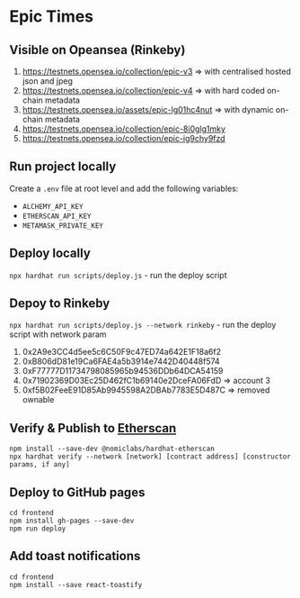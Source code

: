 # Epic Times

## Visible on Opeansea (Rinkeby)

1. https://testnets.opensea.io/collection/epic-v3 => with centralised hosted json and jpeg
2. https://testnets.opensea.io/collection/epic-v4 => with hard coded on-chain metadata
3. https://testnets.opensea.io/assets/epic-lg01hc4nut => with dynamic on-chain metadata
4. https://testnets.opensea.io/collection/epic-8i0glg1mky
5. https://testnets.opensea.io/collection/epic-ig9chy9fzd

## Run project locally

Create a `.env` file at root level and add the following variables:

- `ALCHEMY_API_KEY`
- `ETHERSCAN_API_KEY`
- `METAMASK_PRIVATE_KEY`

## Deploy locally

`npx hardhat run scripts/deploy.js` - run the deploy script

## Depoy to Rinkeby

`npx hardhat run scripts/deploy.js --network rinkeby` - run the deploy script with network param

1. 0x2A9e3CC4d5ee5c6C50F9c47ED74a642E1F18a6f2
2. 0xB806dD81e19Ca6FAE4a5b3914e7442D40448f574
3. 0xF77777D11734798085965b94536DDb64DCA54159
4. 0x71902369D03Ec25D462fC1b69140e2DceFA06FdD => account 3
5. 0xf5B02FeeE91D85Ab9945598A2DBAb7783E5D487C => removed ownable

## Verify & Publish to [Etherscan](https://rinkeby.etherscan.io/address/0xf5B02FeeE91D85Ab9945598A2DBAb7783E5D487C#code)

```
npm install --save-dev @nomiclabs/hardhat-etherscan
npx hardhat verify --network [network] [contract address] [constructor params, if any]
```

## Deploy to GitHub pages

```
cd frontend
npm install gh-pages --save-dev
npm run deploy
```

## Add toast notifications

```
cd frontend
npm install --save react-toastify
```
